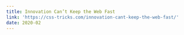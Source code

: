 ```yaml
---
title: Innovation Can’t Keep the Web Fast
link: 'https://css-tricks.com/innovation-cant-keep-the-web-fast/'
date: 2020-02
---
```


